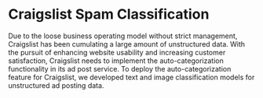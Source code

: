 # Craigslist Spam Classification

Due to the loose business operating model without strict management, Craigslist has been cumulating a large amount of unstructured data. With the pursuit of enhancing website usability and increasing customer satisfaction, Craigslist needs to implement the auto-categorization functionality in its ad post service.
To deploy the auto-categorization feature for Craigslist, we developed text and image classification models for unstructured ad posting data.
